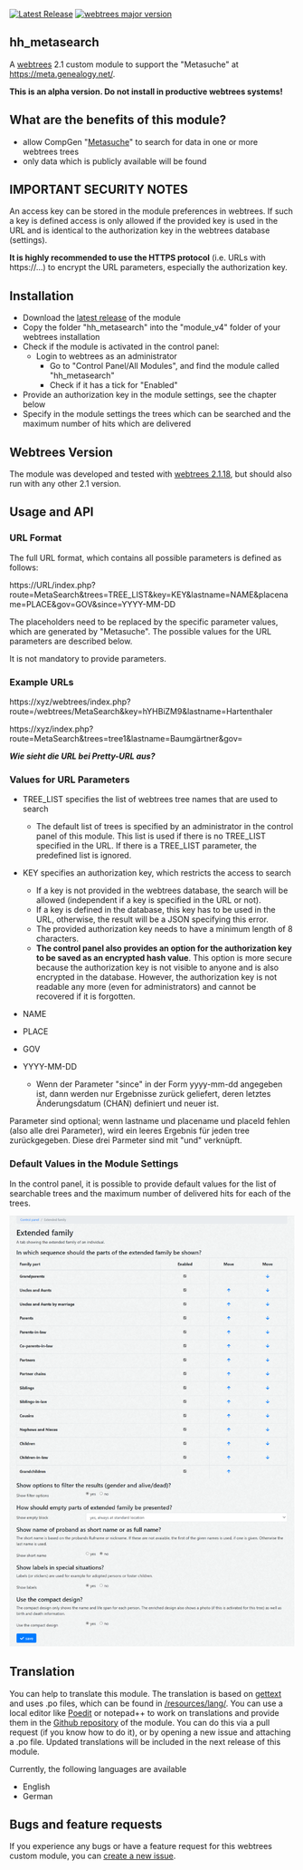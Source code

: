 [![Latest Release](https://img.shields.io/github/v/release/Hartenthaler/hh_metasearch?display_name=tag)](https://github.com/Hartenthaler/hh_metasearch/releases/latest)
[![webtrees major version](https://img.shields.io/badge/webtrees-v2.1.x-green)](https://webtrees.net/download)

## hh_metasearch
A [webtrees](https://webtrees.net) 2.1 custom module to support the "Metasuche" at https://meta.genealogy.net/.

**This is an alpha version. Do not install in productive webtrees systems!**

## What are the benefits of this module?
+ allow CompGen "[Metasuche]()" to search for data in one or more webtrees trees
+ only data which is publicly available will be found

## IMPORTANT SECURITY NOTES
An access key can be stored in the module preferences in webtrees. If such a key is defined access is only allowed if the provided key is used in the URL and is identical to the authorization key in the webtrees database (settings). 

**It is highly recommended to use the HTTPS protocol** (i.e. URLs with https://...) to encrypt the URL parameters, especially the authorization key.

## Installation
+ Download the [latest release](https://github.com/Hartenthaler/hh_metasearch/releases/latest) of the module
+ Copy the folder "hh_metasearch" into the "module_v4" folder of your webtrees installation
+ Check if the module is activated in the control panel:
  + Login to webtrees as an administrator
	+ Go to "Control Panel/All Modules", and find the module called "hh_metasearch"
	+ Check if it has a tick for "Enabled"
+ Provide an authorization key in the module settings, see the chapter below
+ Specify in the module settings the trees which can be searched and the maximum number of hits which are delivered

## Webtrees Version
The module was developed and tested with [webtrees 2.1.18](https://webtrees.net/download), but should also run with any other 2.1 version.

## Usage and API

### URL Format
The full URL format, which contains all possible parameters is defined as follows:

https://URL/index.php?route=MetaSearch&trees=TREE_LIST&key=KEY&lastname=NAME&placename=PLACE&gov=GOV&since=YYYY-MM-DD

The placeholders need to be replaced by the specific parameter values, which are generated by "Metasuche". The possible values for the URL parameters are described below.

It is not mandatory to provide parameters.

### Example URLs  
https://xyz/webtrees/index.php?route=/webtrees/MetaSearch&key=hYHBiZM9&lastname=Hartenthaler

https://xyz/index.php?route=MetaSearch&trees=tree1&lastname=Baumgärtner&gov=

***Wie sieht die URL bei Pretty-URL aus?***

### Values for URL Parameters
* TREE_LIST specifies the list of webtrees tree names that are used to search
  * The default list of trees is specified by an administrator in the control panel of this module. This list is used if there is no TREE_LIST specified in the URL. If there is a TREE_LIST parameter, the predefined list is ignored.

* KEY specifies an authorization key, which restricts the access to search
  * If a key is not provided in the webtrees database, the search will be allowed (independent if a key is specified in the URL or not).
  * If a key is defined in the database, this key has to be used in the URL, otherwise, the result will be a JSON specifying this error.
  * The provided authorization key needs to have a minimum length of 8 characters.
  * **The control panel also provides an option for the authorization key to be saved as an encrypted hash value**. This option is more secure because the authorization key is not visible to anyone and is also encrypted in the database. However, the authorization key is not readable any more (even for administrators) and cannot be recovered if it is forgotten.

* NAME

* PLACE

* GOV

* YYYY-MM-DD
  * Wenn der Parameter "since" in der Form yyyy-mm-dd angegeben ist, dann werden nur Ergebnisse zurück geliefert, deren letztes Änderungsdatum (CHAN) definiert und neuer ist.

Parameter sind optional; wenn lastname und placename und placeId fehlen (also alle drei Parameter), wird ein leeres Ergebnis für jeden tree zurückgegeben. Diese drei Parmeter sind mit "und" verknüpft.

### Default Values in the Module Settings
In the control panel, it is possible to provide default values for the list of searchable trees and the maximum number of delivered hits for each of the trees.

![Screenshot: control panel](resources/docs/screenshot_control_panel.png)

## Translation
You can help to translate this module. The translation is based on [gettext](https://en.wikipedia.org/wiki/Gettext) and uses .po files, which can be found in [/resources/lang/](https://github.com/Hartenthaler/hh_metasearch/tree/main/resources/lang). You can use a local editor like [Poedit](https://poedit.net/) or notepad++ to work on translations and provide them in the [Github repository](https://github.com/Hartenthaler/hh_metasearch) of the module. You can do this via a pull request (if you know how to do it), or by opening a new issue and attaching a .po file. Updated translations will be included in the next release of this module.

Currently, the following languages are available
+ English
+ German

## Bugs and feature requests
If you experience any bugs or have a feature request for this webtrees custom module, you can [create a new issue](https://github.com/Hartenthaler/hh_metasearch/issues).
